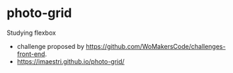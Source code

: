 # photo-grid
Studying flexbox

- challenge proposed by https://github.com/WoMakersCode/challenges-front-end.
- https://imaestri.github.io/photo-grid/
